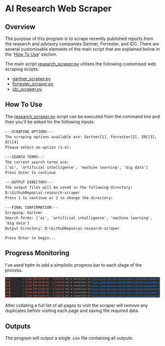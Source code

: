 # AI Research Web Scraper

## Overview
The purpose of this program is to scrape recently published reports from the research and advisory companies Gartner, Forrester, and IDC. There are several customisable elements of the main script that are explained below in the '[How To Use](#how-to-use)' section.

The main script [research_scraper.py](https://github.com/JamesT94/ai-research-scraper/blob/main/research_scraper.py) utilises the following customised web scraping scripts.  

- [gartner_scraper.py](https://github.com/JamesT94/ai-research-scraper/blob/main/gartner_scraper.py)
- [forrester_scraper.py](https://github.com/JamesT94/ai-research-scraper/blob/main/forrester_scraper.py)
- [idc_scraper.py](https://github.com/JamesT94/ai-research-scraper/blob/main/idc_scraper.py)

## How To Use
The [research_scraper.py](https://github.com/JamesT94/ai-research-scraper/blob/main/research_scraper.py) script can be executed from the command line and then you'll be asked for the following inputs.  


`---SCRAPING OPTIONS---`  
`The scraping options available are: Gartner[1], Forrester[2], IDC[3], All[4]`  
`Please select an option (1-4): `  

`---SEARCH TERMS---`  
`The current search terms are: `  
`['ai', 'artificial intelligence', 'machine learning', 'big data']`  
`Press Enter to continue`

`---OUTPUT DIRECTORY---`  
`The output files will be saved in the following directory: `  
`D:\GithubRepos\ai-research-scraper`  
`Press 1 to continue or 2 to change the directory:`  

`---FINAL CONFIRMATION---`  
`Scraping: Gartner`  
`Search Terms: ['ai', 'artificial intelligence', 'machine learning', 'big data']`  
`Output Directory: D:\GithubRepos\ai-research-scraper`  

`Press Enter to begin...`


## Progress Monitoring
I've used tqdm to add a simplisitc progress bar to each stage of the process.

![Progress Bar](https://github.com/JamesT94/ai-research-scraper/blob/main/imgs/progress_bar.png)

After collating a full list of all pages to visit the scraper will remove any duplicates before visiting each page and saving the required data.

## Outputs
The program will output a single .csv file containing all outputs.
